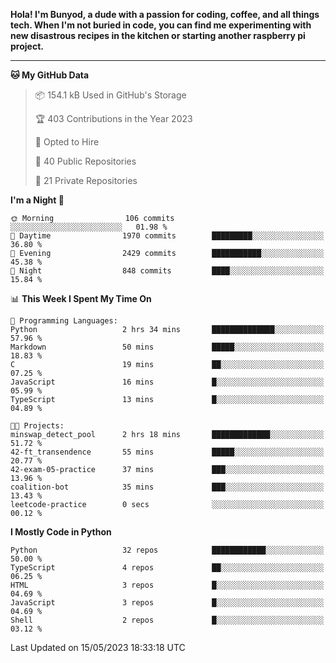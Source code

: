 <p>
<b>Hola! I'm Bunyod, a dude with a passion for coding, coffee, and all things tech. When I'm not buried in code, you can find me experimenting with new disastrous recipes in the kitchen or starting another raspberry pi project.</b>
</p>

---

<!--START_SECTION:waka-->
**🐱 My GitHub Data** 

> 📦 154.1 kB Used in GitHub's Storage 
 > 
> 🏆 403 Contributions in the Year 2023
 > 
> 💼 Opted to Hire
 > 
> 📜 40 Public Repositories 
 > 
> 🔑 21 Private Repositories 
 > 
**I'm a Night 🦉** 

```text
🌞 Morning                106 commits         ░░░░░░░░░░░░░░░░░░░░░░░░░   01.98 % 
🌆 Daytime                1970 commits        █████████░░░░░░░░░░░░░░░░   36.80 % 
🌃 Evening                2429 commits        ███████████░░░░░░░░░░░░░░   45.38 % 
🌙 Night                  848 commits         ████░░░░░░░░░░░░░░░░░░░░░   15.84 % 
```


📊 **This Week I Spent My Time On** 

```text
💬 Programming Languages: 
Python                   2 hrs 34 mins       ██████████████░░░░░░░░░░░   57.96 % 
Markdown                 50 mins             █████░░░░░░░░░░░░░░░░░░░░   18.83 % 
C                        19 mins             ██░░░░░░░░░░░░░░░░░░░░░░░   07.25 % 
JavaScript               16 mins             █░░░░░░░░░░░░░░░░░░░░░░░░   05.99 % 
TypeScript               13 mins             █░░░░░░░░░░░░░░░░░░░░░░░░   04.89 % 

🐱‍💻 Projects: 
minswap_detect_pool      2 hrs 18 mins       █████████████░░░░░░░░░░░░   51.72 % 
42-ft_transendence       55 mins             █████░░░░░░░░░░░░░░░░░░░░   20.77 % 
42-exam-05-practice      37 mins             ███░░░░░░░░░░░░░░░░░░░░░░   13.96 % 
coalition-bot            35 mins             ███░░░░░░░░░░░░░░░░░░░░░░   13.43 % 
leetcode-practice        0 secs              ░░░░░░░░░░░░░░░░░░░░░░░░░   00.12 % 
```

**I Mostly Code in Python** 

```text
Python                   32 repos            ████████████░░░░░░░░░░░░░   50.00 % 
TypeScript               4 repos             ██░░░░░░░░░░░░░░░░░░░░░░░   06.25 % 
HTML                     3 repos             █░░░░░░░░░░░░░░░░░░░░░░░░   04.69 % 
JavaScript               3 repos             █░░░░░░░░░░░░░░░░░░░░░░░░   04.69 % 
Shell                    2 repos             █░░░░░░░░░░░░░░░░░░░░░░░░   03.12 % 
```




 Last Updated on 15/05/2023 18:33:18 UTC
<!--END_SECTION:waka-->
